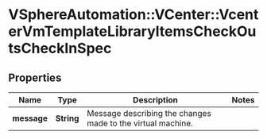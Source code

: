 # VSphereAutomation::VCenter::VcenterVmTemplateLibraryItemsCheckOutsCheckInSpec

## Properties
Name | Type | Description | Notes
------------ | ------------- | ------------- | -------------
**message** | **String** | Message describing the changes made to the virtual machine. | 


